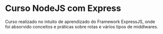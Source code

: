 # Curso NodeJS com Express

Curso realizado no intuito de aprendizado do Framework ExpressJS, onde foi absorvido conceitos e práticas sobre rotas e vários tipos de middlwares.
